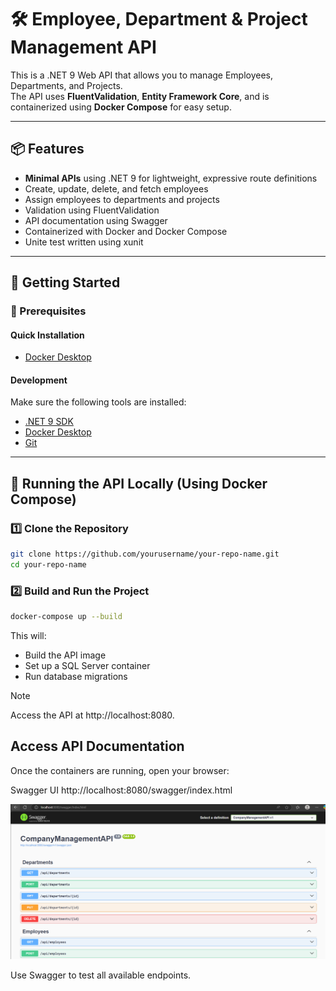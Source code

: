 # 🛠 Employee, Department & Project Management API

This is a .NET 9 Web API that allows you to manage Employees, Departments, and Projects.  
The API uses **FluentValidation**, **Entity Framework Core**, and is containerized using **Docker Compose** for easy setup.

---

## 📦 Features

- **Minimal APIs** using .NET 9 for lightweight, expressive route definitions
- Create, update, delete, and fetch employees
- Assign employees to departments and projects
- Validation using FluentValidation
- API documentation using Swagger
- Containerized with Docker and Docker Compose
- Unite test written using xunit

---

## 🚀 Getting Started

### 🔧 Prerequisites
#### Quick Installation
- [Docker Desktop](https://www.docker.com/products/docker-desktop)
  
#### Development
Make sure the following tools are installed:

- [.NET 9 SDK](https://dotnet.microsoft.com/en-us/download/dotnet/9.0)
- [Docker Desktop](https://www.docker.com/products/docker-desktop)
- [Git](https://git-scm.com/)
  

---

## 🧰 Running the API Locally (Using Docker Compose)

### 1️⃣ Clone the Repository

```bash
git clone https://github.com/yourusername/your-repo-name.git
cd your-repo-name
```

### 2️⃣ Build and Run the Project
```bash
docker-compose up --build
```

This will:
- Build the API image
- Set up a SQL Server container
- Run database migrations

> [!NOTE]
> Access the API at http://localhost:8080. 

## Access API Documentation
Once the containers are running, open your browser:

 Swagger UI
 http://localhost:8080/swagger/index.html

![img.png](img.png)

Use Swagger to test all available endpoints.
